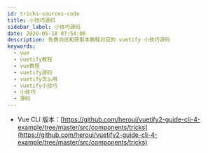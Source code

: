 ```yaml
---
id: tricks-sources-code
title: 小技巧源码
sidebar_label: 小技巧源码
date: 2020-05-18 07:54:00
description: 免费浏览和获取本教程对应的 vuetify 小技巧源码
keywords:
  - vue
  - vuetify教程
  - vue教程
  - vuetify源码
  - vuetify怎么用
  - vuetify小技巧
  - 小技巧
  - 源码
---
```


- Vue CLI 版本：[https://github.com/heroui/vuetify2-guide-cli-4-example/tree/master/src/components/tricks](https://github.com/heroui/vuetify2-guide-cli-4-example/tree/master/src/components/tricks)
